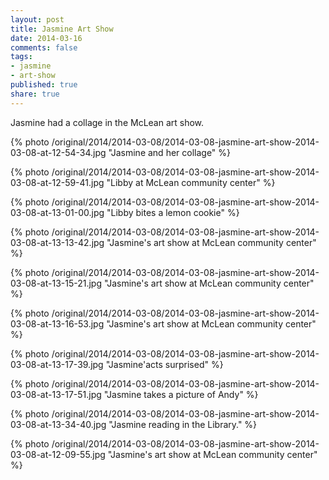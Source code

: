 ```yaml
---
layout: post
title: Jasmine Art Show
date: 2014-03-16
comments: false
tags:
- jasmine
- art-show
published: true
share: true
---
```

Jasmine had a collage in the McLean art show.

{% photo /original/2014/2014-03-08/2014-03-08-jasmine-art-show-2014-03-08-at-12-54-34.jpg "Jasmine and her collage" %}

{% photo /original/2014/2014-03-08/2014-03-08-jasmine-art-show-2014-03-08-at-12-59-41.jpg "Libby at McLean community center" %}

{% photo /original/2014/2014-03-08/2014-03-08-jasmine-art-show-2014-03-08-at-13-01-00.jpg "Libby bites a lemon cookie" %}

{% photo /original/2014/2014-03-08/2014-03-08-jasmine-art-show-2014-03-08-at-13-13-42.jpg "Jasmine's art show at McLean community center" %}

{% photo /original/2014/2014-03-08/2014-03-08-jasmine-art-show-2014-03-08-at-13-15-21.jpg "Jasmine's art show at McLean community center" %}

{% photo /original/2014/2014-03-08/2014-03-08-jasmine-art-show-2014-03-08-at-13-16-53.jpg "Jasmine's art show at McLean community center" %}

{% photo /original/2014/2014-03-08/2014-03-08-jasmine-art-show-2014-03-08-at-13-17-39.jpg "Jasmine'acts surprised" %}

{% photo /original/2014/2014-03-08/2014-03-08-jasmine-art-show-2014-03-08-at-13-17-51.jpg "Jasmine takes a picture of Andy" %}

{% photo /original/2014/2014-03-08/2014-03-08-jasmine-art-show-2014-03-08-at-13-34-40.jpg "Jasmine reading in the Library." %}

{% photo /original/2014/2014-03-08/2014-03-08-jasmine-art-show-2014-03-08-at-12-09-55.jpg "Jasmine's art show at McLean community center" %}
